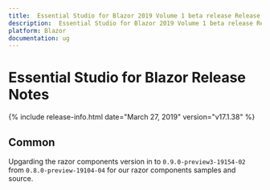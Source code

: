 ```yaml
---
title:  Essential Studio for Blazor 2019 Volume 1 beta release Release Notes  
description:  Essential Studio for Blazor 2019 Volume 1 beta release Release Notes  
platform: Blazor
documentation: ug
---
```


#  Essential Studio for Blazor  Release Notes  

{% include release-info.html date="March 27, 2019"  version="v17.1.38" %} 


## Common

Upgarding the razor components version in to `0.9.0-preview3-19154-02` from `0.8.0-preview-19104-04` for our razor components samples and source.